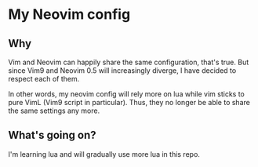 # My Neovim config
## Why
Vim and Neovim can happily share the same configuration, that's true. But since Vim9 and Neovim 0.5 will increasingly diverge, I have decided to respect each of them.

In other words, my neovim config will rely more on lua while vim sticks to pure VimL (Vim9 script in particular). Thus, they no longer be able to share the same settings any more. 
## What's going on?
I'm learning lua and will gradually use more lua in this repo.

